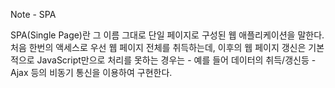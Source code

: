 Note - SPA

SPA(Single Page)란 그 이름 그대로 단일 페이지로 구성된 웹 애플리케이션을 말한다.
처음 한번의 액세스로 우선 웹 페이지 전체를 취득하는데, 이후의 웹 페이지 갱신은 
기본적으로 JavaScript만으로 처리를 못하는 경우는 - 예를 들어 데이터의 취득/갱신등 -Ajax 등의
비동기 통신을 이용하여 구현한다.
